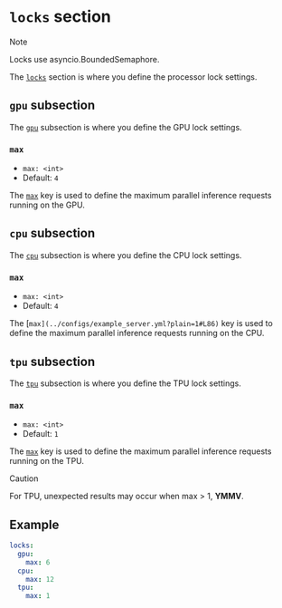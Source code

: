 # `locks` section
>[!NOTE]
> Locks use asyncio.BoundedSemaphore.

The [`locks`](../../configs/example_server.yml?plain=1#L79) section is where you define the processor lock settings.

## `gpu` subsection
The [`gpu`](../../configs/example_server.yml?plain=1#L81) subsection is where you define the GPU lock settings.

### `max`
- `max: <int>`
- Default: `4`

The [`max`](../../configs/example_server.yml?plain=1#L83) key is used to define the maximum parallel inference requests running on the GPU.

## `cpu` subsection
The [`cpu`](../../configs/example_server.yml?plain=1#L84) subsection is where you define the CPU lock settings.

### `max`
- `max: <int>` 
- Default: `4`

The [`max](../configs/example_server.yml?plain=1#L86)` key is used to define the maximum parallel inference requests running on the CPU.

## `tpu` subsection
The [`tpu`](../../configs/example_server.yml?plain=1#L87) subsection is where you define the TPU lock settings.

### `max`
- `max: <int>`
- Default: `1`

The [`max`](../../configs/example_server.yml?plain=1#L90) key is used to define the maximum parallel inference requests running on the TPU.
>[!CAUTION]
> For TPU, unexpected results may occur when max > 1, **YMMV**.

## Example
```yaml
locks:
  gpu:
    max: 6
  cpu:
    max: 12
  tpu:
    max: 1
```